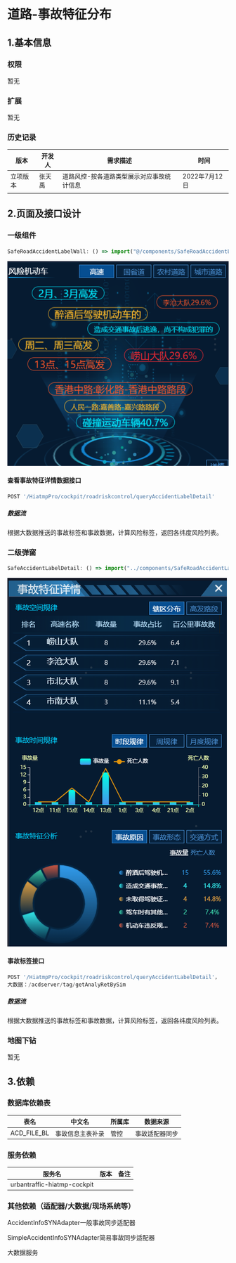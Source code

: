 # 道路-事故特征分布

## 1.基本信息

### 权限

暂无

### 扩展

暂无

### 历史记录

| 版本     | 开发人 | 需求描述                                  | 时间          |
| -------- | ------ | ----------------------------------------- | ------------- |
| 立项版本 | 张天禹 | 道路风控-按各道路类型展示对应事故统计信息 | 2022年7月12日 |
|          |        |                                           |               |

## 2.页面及接口设计

### 一级组件

```javascript
SafeRoadAccidentLabelWall: () => import("@/components/SafeRoadAccidentLabelWall/index.tsx")
```

![1657697704097](assets\1657697704097.png)

#### 查看事故特征详情数据接口

```javascript
POST '/HiatmpPro/cockpit/roadriskcontrol/queryAccidentLabelDetail'
```

##### 数据流

根据大数据推送的事故标签和事故数据，计算风险标签，返回各纬度风险列表。

### 二级弹窗

```javascript
SafeAccidentLabelDetail: () => import("../components/SafeRoadAccidentLabelWall/details/SafeAccidentLabelDetail")
```

![1657697741063](assets\1657697741063.png)

#### 事故标签接口

```javascript
POST '/HiatmpPro/cockpit/roadriskcontrol/queryAccidentLabelDetail'，
大数据：/acdserver/tag/getAnalyRetBySim
```

##### 数据流

根据大数据推送的事故标签和事故数据，计算风险标签，返回各纬度风险列表。

### 地图下钻

暂无

## 3.依赖

### 数据库依赖表

| 表名        | 中文名           | 所属库 | 数据来源       |
| ----------- | ---------------- | ------ | -------------- |
| ACD_FILE_BL | 事故信息主表补录 | 管控   | 事故适配器同步 |

### 服务依赖

| 服务名                      | 版本 | 备注 |
| --------------------------- | ---- | ---- |
| urbantraffic-hiatmp-cockpit |      |      |

### 其他依赖（适配器/大数据/现场系统等）

AccidentInfoSYNAdapter一般事故同步适配器

SimpleAccidentInfoSYNAdapter简易事故同步适配器

大数据服务